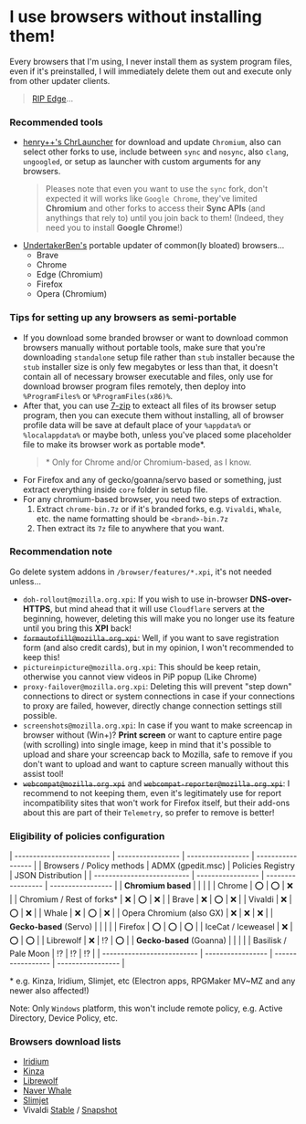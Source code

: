 # I use browsers without installing them!
Every browsers that I'm using, I never install them as system program files, even if it's preinstalled, I will immediately delete them out and execute only from other updater clients.
> [RIP Edge](https://github.com/AveYo/fox/blob/main/Edge_Removal.bat)...

### Recommended tools
- [henry++'s ChrLauncher](https://github.com/henrypp/chrlauncher) for download and update `Chromium`, also can select other forks to use, include between `sync` and `nosync`, also `clang`, `ungoogled`, or setup as launcher with custom arguments for any browsers.
  > Pleases note that even you want to use the `sync` fork, don't expected it will works like `Google Chrome`, they've limited **Chromium** and other forks to access their **Sync APIs** (and anythings that rely to) until you join back to them! (Indeed, they need you to install **Google Chrome**!)
- [UndertakerBen's](https://github.com/UndertakerBen) portable updater of common(ly bloated) browsers...
  - Brave
  - Chrome
  - Edge (Chromium)
  - Firefox
  - Opera (Chromium)

### Tips for setting up any browsers as semi-portable
- If you download some branded browser or want to download common browsers manually without portable tools, make sure that you're downloading `standalone` setup file rather than `stub` installer because the `stub` installer size is only few megabytes or less than that, it doesn't contain all of necessary browser executable and files, only use for download browser program files remotely, then deploy into `%ProgramFiles%` or `%ProgramFiles(x86)%`.
- After that, you can use [7-zip](https://7-zip.org) to exteact all files of its browser setup program, then you can execute them without installing, all of browser profile data will be save at default place of your `%appdata%` or `%localappdata%` or maybe both, unless you've placed some placeholder file to make its browser work as portable mode\*.
  > \* Only for Chrome and/or Chromium-based, as I know.
- For Firefox and any of gecko/goanna/servo based or something, just extract everything inside `core` folder in setup file.
- For any chromium-based browser, you need two steps of extraction.
  1. Extract `chrome-bin.7z` or if it's branded forks, e.g. `Vivaldi`, `Whale`, etc. the name formatting should be `<brand>-bin.7z`
  2. Then extract its `7z` file to anywhere that you want.

### Recommendation note
Go delete system addons in `/browser/features/*.xpi`, it's not needed unless...
- `doh-rollout@mozilla.org.xpi`: If you wish to use in-browser **DNS-over-HTTPS**, but mind ahead that it will use `Cloudflare` servers at the beginning, however, deleting this will make you no longer use its feature until you bring this **XPI** back!
- ~~`formautofill@mozilla.org.xpi`~~: Well, if you want to save registration form (and also credit cards), but in my opinion, I won't recommended to keep this!
- `pictureinpicture@mozilla.org.xpi`: This should be keep retain, otherwise you cannot view videos in PiP popup (Like Chrome)
- `proxy-failover@mozilla.org.xpi`: Deleting this will prevent "step down" connections to direct or system connections in case if your connections to proxy are failed, however, directly change connection settings still possible.
- `screenshots@mozilla.org.xpi`: In case if you want to make screencap in browser without (Win+)? **Print screen** or want to capture entire page (with scrolling) into single image, keep in mind that it's possible to upload and share your screencap back to Mozilla, safe to remove if you don't want to upload and want to capture screen manually without this assist tool!
- ~~`webcompat@mozilla.org.xpi`~~ and ~~`webcompat-reporter@mozilla.org.xpi`~~: I recommend to not keeping them, even it's legitimately use for report incompatibility sites that won't work for Firefox itself, but their add-ons about this are part of their `Telemetry`, so prefer to remove is better!

### Eligibility of policies configuration

| -------------------------- | ----------------- | ----------------- | ----------------- |
| Browsers / Policy methods  | ADMX (gpedit.msc) | Policies Registry | JSON Distribution |
| -------------------------- | ----------------- | ----------------- | ----------------- |
| **Chromium based**         |                   |                   |                   |
| Chrome                     | :o:               | :o:               | :x:               |
| Chromium / Rest of forks\* | :x:               | :o:               | :x:               |
| Brave                      | :x:               | :o:               | :x:               |
| Vivaldi                    | :x:               | :o:               | :x:               |
| Whale                      | :x:               | :o:               | :x:               |
| Opera Chromium (also GX)   | :x:               | :x:               | :x:               |
| **Gecko-based** (Servo)    |                   |                   |                   |
| Firefox                    | :o:               | :o:               | :o:               |
| IceCat / Iceweasel         | :x:               | :o:               | :o:               |
| Librewolf                  | :x:               | :interrobang:     | :o:               |
| **Gecko-based** (Goanna)   |                   |                   |                   |
| Basilisk / Pale Moon       | :interrobang:     | :interrobang:     | :interrobang:     |
| -------------------------- | ----------------- | ----------------- | ----------------- |

\* e.g. Kinza, Iridium, Slimjet, etc (Electron apps, RPGMaker MV~MZ and any newer also affected!)

Note: Only `Windows` platform, this won't include remote policy, e.g. Active Directory, Device Policy, etc.

### Browsers download lists
- [Iridium](https://iridiumbrowser.de)
- [Kinza](https://kinza.jp/en)
- [Librewolf](https://gitlab.com/librewolf-community/browser)
- [Naver Whale](https://whale.naver.com/en/download)
- [Slimjet](https://www.slimjet.com/en/dlpage.php)
- Vivaldi [Stable](https://vivaldi.com/download) \/ [Snapshot](https://vivaldi.com/blog/desktop/snapshots)